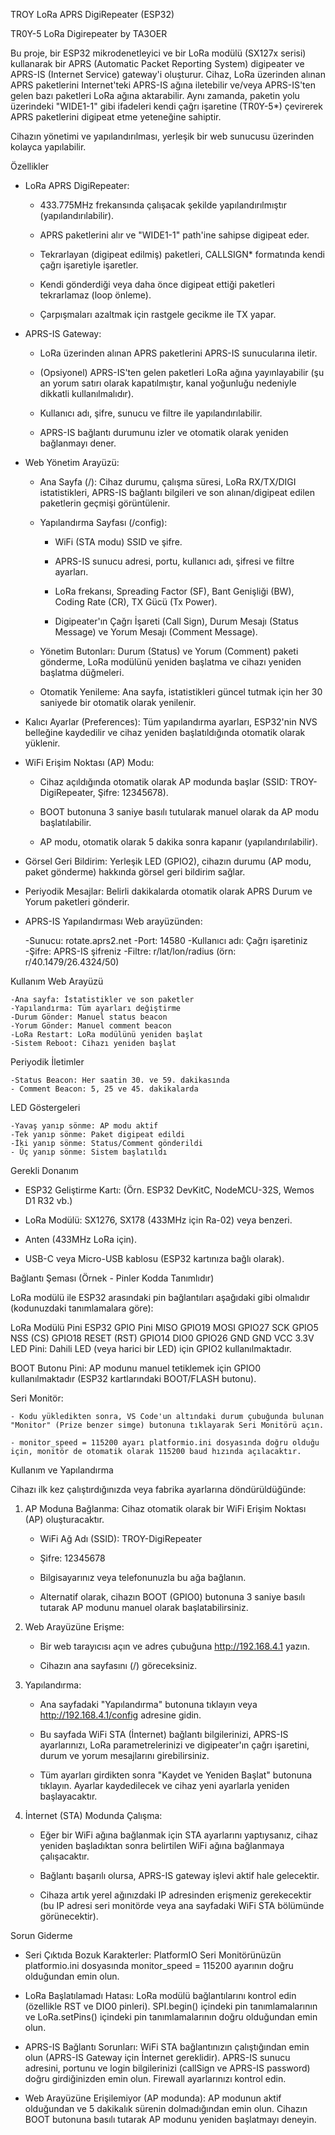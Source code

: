 TROY LoRa APRS DigiRepeater (ESP32)

TR0Y-5 LoRa Digirepeater by TA3OER


Bu proje, bir ESP32 mikrodenetleyici ve bir LoRa modülü (SX127x serisi) kullanarak bir APRS (Automatic Packet Reporting System) digipeater ve APRS-IS (Internet Service) gateway'i oluşturur. Cihaz, LoRa üzerinden alınan APRS paketlerini Internet'teki APRS-IS ağına iletebilir ve/veya APRS-IS'ten gelen bazı paketleri LoRa ağına aktarabilir. Aynı zamanda, paketin yolu üzerindeki "WIDE1-1" gibi ifadeleri kendi çağrı işaretine (TR0Y-5*) çevirerek APRS paketlerini digipeat etme yeteneğine sahiptir.

Cihazın yönetimi ve yapılandırılması, yerleşik bir web sunucusu üzerinden kolayca yapılabilir.

Özellikler

- LoRa APRS DigiRepeater:
	- 433.775MHz frekansında çalışacak şekilde yapılandırılmıştır (yapılandırılabilir).

	- APRS paketlerini alır ve "WIDE1-1" path'ine sahipse digipeat eder.

	- Tekrarlayan (digipeat edilmiş) paketleri, CALLSIGN* formatında kendi çağrı işaretiyle işaretler.

	- Kendi gönderdiği veya daha önce digipeat ettiği paketleri tekrarlamaz (loop önleme).

	- Çarpışmaları azaltmak için rastgele gecikme ile TX yapar.


- APRS-IS Gateway:
	- LoRa üzerinden alınan APRS paketlerini APRS-IS sunucularına iletir.

	- (Opsiyonel) APRS-IS'ten gelen paketleri LoRa ağına yayınlayabilir (şu an yorum satırı olarak kapatılmıştır, kanal yoğunluğu nedeniyle dikkatli kullanılmalıdır).

	- Kullanıcı adı, şifre, sunucu ve filtre ile yapılandırılabilir.

	- APRS-IS bağlantı durumunu izler ve otomatik olarak yeniden bağlanmayı dener.


- Web Yönetim Arayüzü:
	- Ana Sayfa (/): Cihaz durumu, çalışma süresi, LoRa RX/TX/DIGI istatistikleri, APRS-IS bağlantı bilgileri ve son alınan/digipeat edilen paketlerin geçmişi görüntülenir.

	- Yapılandırma Sayfası (/config):
		- WiFi (STA modu) SSID ve şifre.

		- APRS-IS sunucu adresi, portu, kullanıcı adı, şifresi ve filtre ayarları.

		- LoRa frekansı, Spreading Factor (SF), Bant Genişliği (BW), Coding Rate (CR), TX Gücü (Tx Power).

		- Digipeater'ın Çağrı İşareti (Call Sign), Durum Mesajı (Status Message) ve Yorum Mesajı (Comment Message).


	- Yönetim Butonları: Durum (Status) ve Yorum (Comment) paketi gönderme, LoRa modülünü yeniden başlatma ve cihazı yeniden başlatma düğmeleri.

	- Otomatik Yenileme: Ana sayfa, istatistikleri güncel tutmak için her 30 saniyede bir otomatik olarak yenilenir.


- Kalıcı Ayarlar (Preferences): Tüm yapılandırma ayarları, ESP32'nin NVS belleğine kaydedilir ve cihaz yeniden başlatıldığında otomatik olarak yüklenir.

- WiFi Erişim Noktası (AP) Modu:
	- Cihaz açıldığında otomatik olarak AP modunda başlar (SSID: TROY-DigiRepeater, Şifre: 12345678).

	- BOOT butonuna 3 saniye basılı tutularak manuel olarak da AP modu başlatılabilir.

	- AP modu, otomatik olarak 5 dakika sonra kapanır (yapılandırılabilir).


- Görsel Geri Bildirim: Yerleşik LED (GPIO2), cihazın durumu (AP modu, paket gönderme) hakkında görsel geri bildirim sağlar.

- Periyodik Mesajlar: Belirli dakikalarda otomatik olarak APRS Durum ve Yorum paketleri gönderir.

- APRS-IS Yapılandırması
Web arayüzünden:

	-Sunucu: rotate.aprs2.net
	-Port: 14580
	-Kullanıcı adı: Çağrı işaretiniz
	-Şifre: APRS-IS şifreniz
	-Filtre: r/lat/lon/radius (örn: r/40.1479/26.4324/50)

Kullanım
Web Arayüzü

	-Ana sayfa: İstatistikler ve son paketler
	-Yapılandırma: Tüm ayarları değiştirme
	-Durum Gönder: Manuel status beacon
	-Yorum Gönder: Manuel comment beacon
	-LoRa Restart: LoRa modülünü yeniden başlat
	-Sistem Reboot: Cihazı yeniden başlat

Periyodik İletimler

	-Status Beacon: Her saatin 30. ve 59. dakikasında
	- Comment Beacon: 5, 25 ve 45. dakikalarda

LED Göstergeleri

	-Yavaş yanıp sönme: AP modu aktif
	-Tek yanıp sönme: Paket digipeat edildi
	-İki yanıp sönme: Status/Comment gönderildi
	- Üç yanıp sönme: Sistem başlatıldı

Gerekli Donanım

- ESP32 Geliştirme Kartı: (Örn. ESP32 DevKitC, NodeMCU-32S, Wemos D1 R32 vb.)

- LoRa Modülü: SX1276, SX178 (433MHz için Ra-02) veya benzeri.

- Anten (433MHz LoRa için).

- USB-C veya Micro-USB kablosu (ESP32 kartınıza bağlı olarak).

Bağlantı Şeması (Örnek - Pinler Kodda Tanımlıdır)


LoRa modülü ile ESP32 arasındaki pin bağlantıları aşağıdaki gibi olmalıdır (kodunuzdaki tanımlamalara göre):


LoRa Modülü Pini	ESP32 GPIO Pini
MISO	GPIO19
MOSI	GPIO27
SCK	GPIO5
NSS (CS)	GPIO18
RESET (RST)	GPIO14
DIO0	GPIO26
GND	GND
VCC	3.3V
LED Pini: Dahili LED (veya harici bir LED) için GPIO2 kullanılmaktadır.

BOOT Butonu Pini: AP modunu manuel tetiklemek için GPIO0 kullanılmaktadır (ESP32 kartlarındaki BOOT/FLASH butonu).


Seri Monitör:

	- Kodu yükledikten sonra, VS Code'un altındaki durum çubuğunda bulunan "Monitor" (Prize benzer simge) butonuna tıklayarak Seri Monitörü açın.

	- monitor_speed = 115200 ayarı platformio.ini dosyasında doğru olduğu için, monitör de otomatik olarak 115200 baud hızında açılacaktır.


Kullanım ve Yapılandırma


Cihazı ilk kez çalıştırdığınızda veya fabrika ayarlarına döndürüldüğünde:


1. AP Moduna Bağlanma: Cihaz otomatik olarak bir WiFi Erişim Noktası (AP) oluşturacaktır.
	- WiFi Ağ Adı (SSID): TROY-DigiRepeater

	- Şifre: 12345678

	- Bilgisayarınız veya telefonunuzla bu ağa bağlanın.

	- Alternatif olarak, cihazın BOOT (GPIO0) butonuna 3 saniye basılı tutarak AP modunu manuel olarak başlatabilirsiniz.


2. Web Arayüzüne Erişme:
	- Bir web tarayıcısı açın ve adres çubuğuna http://192.168.4.1 yazın.

	- Cihazın ana sayfasını (/) göreceksiniz.


3. Yapılandırma:
	- Ana sayfadaki "Yapılandırma" butonuna tıklayın veya http://192.168.4.1/config adresine gidin.

	- Bu sayfada WiFi STA (İnternet) bağlantı bilgilerinizi, APRS-IS ayarlarınızı, LoRa parametrelerinizi ve digipeater'ın çağrı işaretini, durum ve yorum mesajlarını girebilirsiniz.

	- Tüm ayarları girdikten sonra "Kaydet ve Yeniden Başlat" butonuna tıklayın. Ayarlar kaydedilecek ve cihaz yeni ayarlarla yeniden başlayacaktır.


4. İnternet (STA) Modunda Çalışma:
	- Eğer bir WiFi ağına bağlanmak için STA ayarlarını yaptıysanız, cihaz yeniden başladıktan sonra belirtilen WiFi ağına bağlanmaya çalışacaktır.

	- Bağlantı başarılı olursa, APRS-IS gateway işlevi aktif hale gelecektir.

	- Cihaza artık yerel ağınızdaki IP adresinden erişmeniz gerekecektir (bu IP adresi seri monitörde veya ana sayfadaki WiFi STA bölümünde görünecektir).


Sorun Giderme

- Seri Çıktıda Bozuk Karakterler: PlatformIO Seri Monitörünüzün platformio.ini dosyasında monitor_speed = 115200 ayarının doğru olduğundan emin olun.

- LoRa Başlatılamadı Hatası: LoRa modülü bağlantılarını kontrol edin (özellikle RST ve DIO0 pinleri). SPI.begin() içindeki pin tanımlamalarının ve LoRa.setPins() içindeki pin tanımlamalarının doğru olduğundan emin olun.

- APRS-IS Bağlantı Sorunları: WiFi STA bağlantınızın çalıştığından emin olun (APRS-IS Gateway için İnternet gereklidir). APRS-IS sunucu adresini, portunu ve login bilgilerinizi (callSign ve APRS-IS password) doğru girdiğinizden emin olun. Firewall ayarlarınızı kontrol edin.

- Web Arayüzüne Erişilemiyor (AP modunda): AP modunun aktif olduğundan ve 5 dakikalık sürenin dolmadığından emin olun. Cihazın BOOT butonuna basılı tutarak AP modunu yeniden başlatmayı deneyin.
